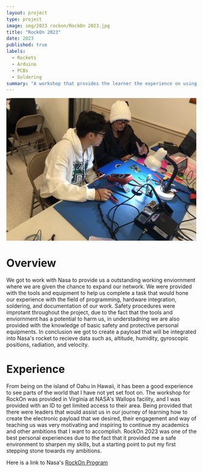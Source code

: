 ```yaml
---
layout: project
type: project
image: img/2023 rockon/RockOn 2023.jpg
title: "RockOn 2023"
date: 2023
published: true
labels:
  - Rockets
  - Arduino
  - PCBs
  - Soldering  
summary: "A workshop that provides the learner the experience on using the skills they have and skills they will learn to create a payload thats going to be integrated into a rocket, launched into space."
---
```


<img width="500px" 
     class="rounded mx-auto d-block" 
     src="../img/2023 rockon/IMG_5063.jpg" >

# Overview
We got to work with Nasa to provide us a outstanding working enviornment where we are given the chance to expand our network. We were provided with the tools and equipment to help us complete a task that would hone our experience with the field of programming, hardware integration, soldering, and documentation of our work. Safety procedures were improtant throughout the project, due to the fact that the tools and enviornment has a potential to harm us, in understadning we are also provided with the knowledge of basic safety and protective personal equipments. In conclusion we got to create a payload that will be integrated into Nasa's rocket to recieve data such as, altitude, humidity, gyroscopic positions, radiation, and velocity.

# Experience
From being on the island of Oahu in Hawaii, it has been a good experience to see parts of the world that I have not yet set foot on. The workshop for RockOn was provided in Virginia at NASA's Wallops facility, and I was provided with an ID to get limited access to their area. Being provided that there were leaders that would assist us in our journey of learning how to create the electronic payload that we desired, their engagement and way of teaching us was very motivating and inspiring to continue my academics and other ambitions that I want to accomplish. RockOn 2023 was one of the best personal experiences due to the fact that it provided me a safe environment to sharpen my skills, but a starting point to put my first stepping stone towards my ambitions.

Here is a link to Nasa's [RockOn Program](https://www.nasa.gov/wallops/stem/rock-on/)

